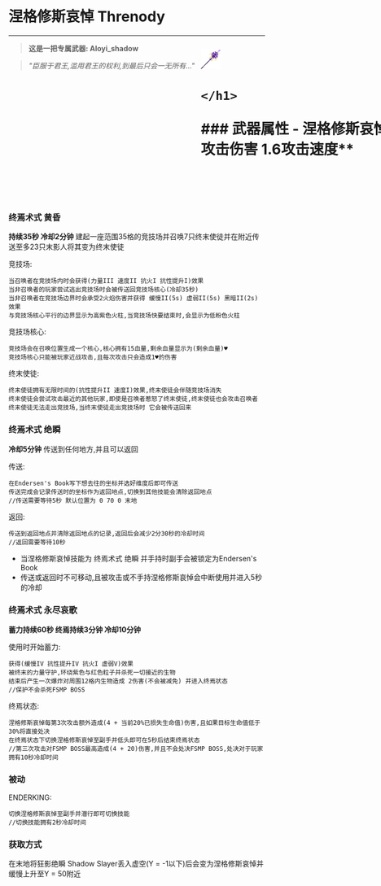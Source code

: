 
涅格修斯哀悼 Threnody
=
------------------------------------------------------

>  **这是一把专属武器: Aloyi_shadow** 

> _"臣服于君王,滥用君王的权利,到最后只会一无所有..."_

<body>
    <style>
        h1.img{     
          position: relative;
          left: 75%;
          bottom: 80px;
          }
    </style>
    <h1 class="img">
        <img src="/docs/assets/item/threnody.png" alt="threnody.png没有正常加载!" width="7.5%" height="7.5%">

    </h1>
</body>
### 武器属性
- 涅格修斯哀悼拥有  **15攻击伤害 1.6攻击速度** 

### 终焉术式 黄昏
 **持续35秒 冷却2分钟** 
建起一座范围35格的竞技场并召唤7只终末使徒并在附近传送至多23只末影人将其变为终末使徒

竞技场:

```
当召唤者在竞技场内时会获得(力量III 速度II 抗火I 抗性提升I)效果
当非召唤者的玩家尝试逃出竞技场时会被传送回竞技场核心(冷却35秒)
当非召唤者在竞技场边界时会承受2火焰伤害并获得 缓慢II(5s) 虚弱II(5s) 黑暗II(2s) 效果 
与竞技场核心平行的边界显示为高紫色火柱,当竞技场快要结束时,会显示为低粉色火柱
```

竞技场核心:

```
竞技场会在召唤位置生成一个核心,核心拥有15血量,剩余血量显示为(剩余血量)♥
竞技场核心只能被玩家近战攻击,且每次攻击只会造成1♥的伤害
```

终末使徒:

```
终末使徒拥有无限时间的(抗性提升II 速度I)效果,终末使徒会伴随竞技场消失
终末使徒会尝试攻击最近的其他玩家,即使是召唤者惹怒了终末使徒,终末使徒也会攻击召唤者
终末使徒无法走出竞技场,当终末使徒走出竞技场时 它会被传送回来
```
### 终焉术式 绝瞬
 **冷却5分钟**
传送到任何地方,并且可以返回

传送:
```
在Endersen's Book写下想去往的坐标并选好维度后即可传送 
传送完成会记录传送时的坐标作为返回地点,切换到其他技能会清除返回地点
//传送需要等待5秒 默认位置为 0 70 0 末地
```
返回:
```
传送到返回地点并清除返回地点的记录,返回后会减少2分30秒的冷却时间
//返回需要等待10秒 
```
- 当涅格修斯哀悼技能为 终焉术式 绝瞬 并手持时副手会被锁定为Endersen's Book
- 传送或返回时不可移动,且被攻击或不手持涅格修斯哀悼会中断使用并进入5秒的冷却

### 终焉术式 永尽哀歌

**蓄力持续60秒 终焉持续3分钟 冷却10分钟**

使用时开始蓄力:
```
获得(缓慢IV 抗性提升IV 抗火I 虚弱V)效果
被终末的力量守护,环绕紫色与红色粒子并杀死一切接近的生物
结束后产生一次爆炸对周围12格内生物造成 2伤害(不会被减免) 并进入终焉状态
//保护不会杀死FSMP BOSS
```
终焉状态:
```
涅格修斯哀悼每第3次攻击额外造成(4 + 当前20%已损失生命值)伤害,且如果目标生命值低于30%将直接处决
在终焉状态下切换涅格修斯哀悼至副手并低头即可在5秒后结束终焉状态
//第三次攻击对FSMP BOSS最高造成(4 + 20)伤害,并且不会处决FSMP BOSS,处决对于玩家拥有10秒冷却时间
```
### 被动

ENDERKING:
```
切换涅格修斯哀悼至副手并潜行即可切换技能
//切换技能拥有2秒冷却时间
```
### 获取方式

在末地将狂影绝瞬 Shadow Slayer丢入虚空(Y = -1以下)后会变为涅格修斯哀悼并缓慢上升至Y = 50附近